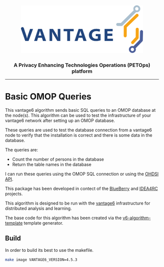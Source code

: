 <h1 align="center">
  <br>
  <a href="https://vantage6.ai"><img src="https://github.com/IKNL/guidelines/blob/master/resources/logos/vantage6.png?raw=true" alt="vantage6" width="400"></a>
</h1>

<h3 align=center>
    A Privacy Enhancing Technologies Operations (PETOps) platform
</h3>

--------------------
# Basic OMOP Queries

This vantage6 algorithm sends basic SQL queries to an OMOP database at the node(s). This algorithm can be used to test the infrastructure of your vantage6 network after setting up an OMOP database.

These queries are used to test the database connection from a vantage6 node to verify that the installation is correct and there is some data in the database.

The queries are:
- Count the number of persons in the database
- Return the table names in the database

I can run these queries using the OMOP SQL connection or using the [OHDSI API](https://ohdsi-api.readthedocs.org).

This package has been developed in contect of the [BlueBerry](https://euracan.eu/registries/blueberry/) and [IDEA4RC](https://www.idea4rc.eu/) projects.

This algorithm is designed to be run with the [vantage6](https://vantage6.ai)
infrastructure for distributed analysis and learning.

The base code for this algorithm has been created via the
[v6-algorithm-template](https://github.com/vantage6/v6-algorithm-template)
template generator.

## Build
In order to build its best to use the makefile.

```bash
make image VANTAGE6_VERSION=4.5.3
```
